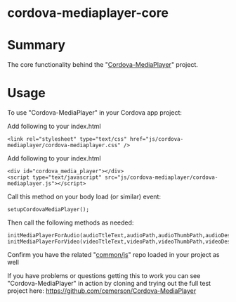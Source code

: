 cordova-mediaplayer-core
========================

# Summary

The core functionality behind the "[Cordova-MediaPlayer](dfdf)" project.

# Usage

To use "Cordova-MediaPlayer" in your Cordova app project:

Add following to your index.html <head>

    <link rel="stylesheet" type="text/css" href="js/cordova-mediaplayer/cordova-mediaplayer.css" />

Add following to your index.html <body>

    <div id="cordova_media_player"></div>
    <script type="text/javascript" src="js/cordova-mediaplayer/cordova-mediaplayer.js"></script>

Call this method on your body load (or similar) event:

    setupCordovaMediaPlayer();

Then call the following methods as needed:

    initMediaPlayerForAudio(audioTtleText,audioPath,audioThumbPath,audioDescriptionText);
    initMediaPlayerForVideo(videoTtleText,videoPath,videoThumbPath,videoDescriptionText);

Confirm you have the related "[common/js](https://github.com/cemerson/common)" repo loaded in your project as well

If you have problems or questions getting this to work you can see "Cordova-MediaPlayer" in action by cloning and trying out the full test project here: https://github.com/cemerson/Cordova-MediaPlayer
